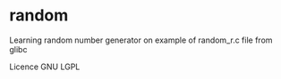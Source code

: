 # random
Learning random number generator on example of random_r.c file from glibc

Licence GNU LGPL
